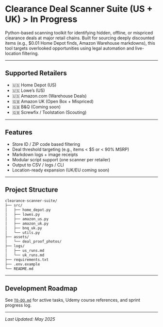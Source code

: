 # Clearance Deal Scanner Suite (US + UK) > In Progress

Python-based scanning toolkit for identifying hidden, offline, or mispriced clearance deals at major retail chains. Built for sourcing deeply discounted items (e.g., $0.01 Home Depot finds, Amazon Warehouse markdowns), this tool targets overlooked opportunities using legal automation and live-location filtering.

---

## Supported Retailers

- 🇺🇸 Home Depot (US)
- 🇺🇸 Lowe’s (US)
- 🇺🇸 Amazon.com (Warehouse Deals)
- 🇬🇧 Amazon UK (Open Box + Mispriced)
- 🇬🇧 B&Q (Coming soon)
- 🇬🇧 Screwfix / Toolstation (Scouting)

---

## Features

- Store ID / ZIP code based filtering
- Deal threshold targeting (e.g., items < $5 or < 90% MSRP)
- Markdown logs + image receipts
- Modular script support (one scanner per retailer)
- Output to CSV / logs / CLI
- Location-ready expansion (UK/EU coming soon)

---

## Project Structure

```bash
clearance-scanner-suite/
├── src/
│   ├── home_depot.py
│   ├── lowes.py
│   ├── amazon_us.py
│   ├── amazon_uk.py
│   ├── bnq_uk.py
│   └── utils.py
├── assets/
│   └── deal_proof_photos/
├── logs/
│   ├── us_runs.md
│   └── uk_runs.md
├── requirements.txt
├── .env.example
└── README.md
```
---

## Development Roadmap

See [`TO-DO.md`](https://github.com/tnauckunas/store_clearance-scanner/blob/711281156b5c5eb2018577b8b1ab8c02b9b4d6e5/TO-DO.md) for active tasks, Udemy course references, and sprint progress log.

---

_Last Updated: May 2025_
